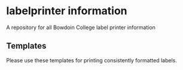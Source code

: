 # labelprinter information

A repository for all Bowdoin College label printer information

## Templates

Please use these templates for printing consistently formatted labels.

